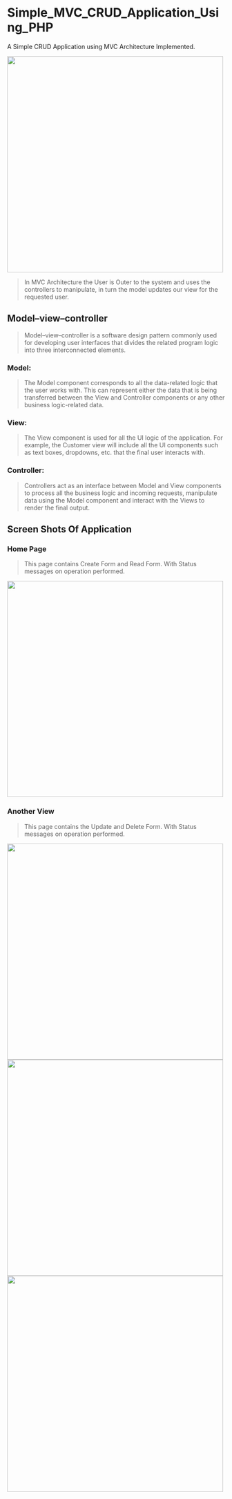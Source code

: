 # Simple_MVC_CRUD_Application_Using_PHP
A Simple CRUD Application using MVC Architecture Implemented.

<img src="https://www.researchgate.net/profile/Mjm-Razi-2/publication/328716094/figure/fig2/AS:688713864597504@1541213589083/Interaction-within-MVC-pattern-The-Model-component-correlates-with-all-the-data-related.ppm" width="500"/>

> In MVC Architecture the User is Outer to the system and uses the controllers to manipulate, in turn the model updates our view for the requested user.

## Model–view–controller
> Model–view–controller is a software design pattern commonly used for developing user interfaces that divides the related program logic into three interconnected elements.

### Model:
> The Model component corresponds to all the data-related logic that the user works with. This can represent either the data that is being transferred between the View and Controller components or any other business logic-related data.

### View:
> The View component is used for all the UI logic of the application. For example, the Customer view will include all the UI components such as text boxes, dropdowns, etc. that the final user interacts with.

### Controller:
> Controllers act as an interface between Model and View components to process all the business logic and incoming requests, manipulate data using the Model component and interact with the Views to render the final output.

## Screen Shots Of Application
### Home Page
> This page contains Create Form and Read Form. With Status messages on operation performed.
<img src="https://user-images.githubusercontent.com/53576076/122712529-ac675780-d281-11eb-898d-d598d69d6c28.jpeg" width="500"/>

### Another View
> This page contains the Update and Delete Form. With Status messages on operation performed.
<img src="https://user-images.githubusercontent.com/53576076/122712535-ad988480-d281-11eb-9edf-3513f28695f5.jpeg" width="500"/>
<img src="https://user-images.githubusercontent.com/53576076/122712538-ae311b00-d281-11eb-8821-45c55c4f4234.jpeg" width="500"/>
<img src="https://user-images.githubusercontent.com/53576076/122712542-aec9b180-d281-11eb-81be-2d7eba78e854.jpeg" width="500"/>
